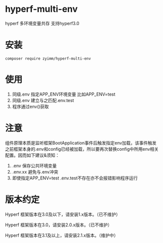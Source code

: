 # hyperf-multi-env
hyperf 多环境变量共存 支持hyperf3.0
# 安装
```
composer require zyimm/hyperf-multi-env
```

# 使用

1. 同级.env 指定APP_ENV环境变量 比如APP_ENV=test 
2. 同级.env 建立与之匹配.env.test
3. 程序通过env()获取

# 注意
组件原理本质是监听框架BootApplication事件后触发指定env加载，该事件触发之前框架本身的.env和config已经被加载，所以要再次替换config中所用env相关配置。因而如下建议&须知：

1. .env 保存公共环境变量
2. .env.xx 避免与.env冲突
3. 即使指定APP_ENV=test .env.test不存在亦不会报错影响程序运行


# 版本约定

Hyperf 框架版本在3.0及以下，请安装1.x版本。（已不维护）

Hyperf 框架版本在3.0，请安装2.0.x版本。（已不维护）

Hyperf 框架版本在3.1及以上，请安装2.1.x版本。（维护中）
